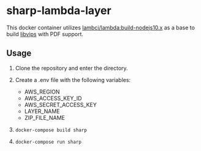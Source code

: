 # sharp-lambda-layer
This docker container utilizes [lambci/lambda:build-nodejs10.x](https://hub.docker.com/r/lambci/lambda/tags)
as a base to build [libvips](https://github.com/libvips/libvips) with PDF support.

## Usage
1. Clone the repository and enter the directory. 

2. Create a .env file with the following variables:
   * AWS_REGION
   * AWS_ACCESS_KEY_ID
   * AWS_SECRET_ACCESS_KEY
   * LAYER_NAME
   * ZIP_FILE_NAME
3. `docker-compose build sharp`
4. `docker-compose run sharp`

